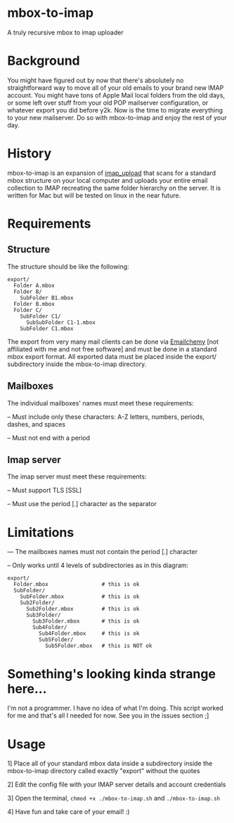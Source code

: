 # mbox-to-imap
A truly recursive mbox to imap uploader

# Background
You might have figured out by now that there's absolutely no straightforward way to move all of your old emails to your brand new IMAP account. You might have tons of Apple Mail local folders from the old days, or some left over stuff from your old POP mailserver configuration, or whatever export you did before y2k. Now is the time to migrate everything to your new mailserver. Do so with mbox-to-imap and enjoy the rest of your day.

# History
mbox-to-imap is an expansion of [imap_upload](https://github.com/rgladwell/imap-upload) that scans for a standard mbox structure on your local computer and uploads your entire email collection to IMAP recreating the same folder hierarchy on the server. It is written for Mac but will be tested on linux in the near future.

# Requirements
## Structure
The structure should be like the following:

```
export/
  Folder A.mbox
  Folder B/
    SubFolder B1.mbox
  Folder B.mbox
  Folder C/
    SubFolder C1/
      SubSubFolder C1-1.mbox
    SubFolder C1.mbox
```

The export from very many mail clients can be done via [Emailchemy](http://weirdkid.com/emailchemy/) [not affiliated with me and not free software] and must be done in a standard mbox export format. All exported data must be placed inside the export/ subdirectory inside the mbox-to-imap directory.

## Mailboxes

The individual mailboxes' names must meet these requirements:

  – Must include only these characters: A-Z letters, numbers, periods, dashes, and spaces
  
  – Must not end with a period

## Imap server

The imap server must meet these requirements:

  – Must support TLS [SSL]

  – Must use the period [.] character as the separator

# Limitations

  — The mailboxes names must not contain the period [.] character

  – Only works until 4 levels of subdirectories as in this diagram:
  
```
export/
  Folder.mbox                 # this is ok
  SubFolder/
    SubFolder.mbox            # this is ok
    Sub2Folder/
      Sub2Folder.mbox         # this is ok
      Sub3Folder/
        Sub3Folder.mbox       # this is ok
        Sub4Folder/
          Sub4Folder.mbox     # this is ok
          Sub5Folder/
            Sub5Folder.mbox   # this is NOT ok
```

# Something's looking kinda strange here...

I'm not a programmer. I have no idea of what I'm doing. This script worked for me and that's all I needed for now. See you in the issues section ;]

# Usage

1] Place all of your standard mbox data inside a subdirectory inside the mbox-to-imap directory called exactly "export" without the quotes

2] Edit the config file with your IMAP server details and account credentials

3] Open the terminal, `chmod +x ./mbox-to-imap.sh` and `./mbox-to-imap.sh`

4] Have fun and take care of your email! :)
